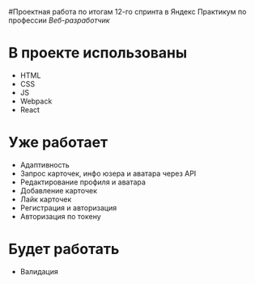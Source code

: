 #Проектная работа по итогам 12-го спринта в Яндекс Практикум по профессии _Веб-рaзработчик_

# В проекте использованы

- HTML
- CSS
- JS
- Webpack
- React

# Уже работает

- Адаптивность
- Запрос карточек, инфо юзера и аватара через API
- Редактирование профиля и аватара
- Добавление карточек
- Лайк карточек
- Регистрация и авторизация
- Авторизация по токену

# Будет работать

- Валидация

